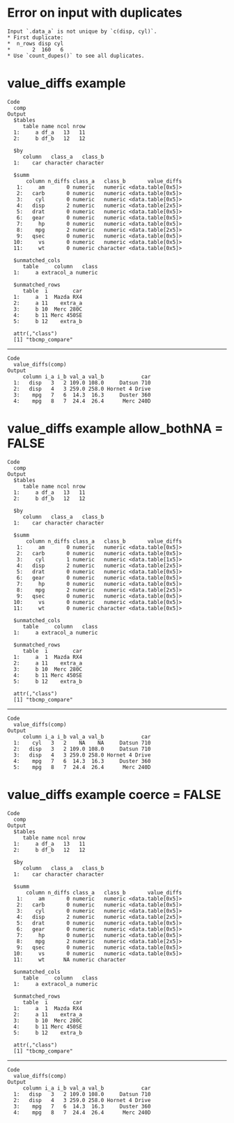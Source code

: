 # Error on input with duplicates

    Input `.data_a` is not unique by `c(disp, cyl)`.
    * First duplicate:
    *  n_rows disp cyl
    *       2  160   6
    * Use `count_dupes()` to see all duplicates.

# value_diffs example

    Code
      comp
    Output
      $tables
         table name ncol nrow
      1:     a df_a   13   11
      2:     b df_b   12   12
      
      $by
         column   class_a   class_b
      1:    car character character
      
      $summ
          column n_diffs class_a   class_b       value_diffs
       1:     am       0 numeric   numeric <data.table[0x5]>
       2:   carb       0 numeric   numeric <data.table[0x5]>
       3:    cyl       0 numeric   numeric <data.table[0x5]>
       4:   disp       2 numeric   numeric <data.table[2x5]>
       5:   drat       0 numeric   numeric <data.table[0x5]>
       6:   gear       0 numeric   numeric <data.table[0x5]>
       7:     hp       0 numeric   numeric <data.table[0x5]>
       8:    mpg       2 numeric   numeric <data.table[2x5]>
       9:   qsec       0 numeric   numeric <data.table[0x5]>
      10:     vs       0 numeric   numeric <data.table[0x5]>
      11:     wt       0 numeric character <data.table[0x5]>
      
      $unmatched_cols
         table     column   class
      1:     a extracol_a numeric
      
      $unmatched_rows
         table  i        car
      1:     a  1  Mazda RX4
      2:     a 11    extra_a
      3:     b 10  Merc 280C
      4:     b 11 Merc 450SE
      5:     b 12    extra_b
      
      attr(,"class")
      [1] "tbcmp_compare"

---

    Code
      value_diffs(comp)
    Output
         column i_a i_b val_a val_b            car
      1:   disp   3   2 109.0 108.0     Datsun 710
      2:   disp   4   3 259.0 258.0 Hornet 4 Drive
      3:    mpg   7   6  14.3  16.3     Duster 360
      4:    mpg   8   7  24.4  26.4      Merc 240D

# value_diffs example allow_bothNA = FALSE

    Code
      comp
    Output
      $tables
         table name ncol nrow
      1:     a df_a   13   11
      2:     b df_b   12   12
      
      $by
         column   class_a   class_b
      1:    car character character
      
      $summ
          column n_diffs class_a   class_b       value_diffs
       1:     am       0 numeric   numeric <data.table[0x5]>
       2:   carb       0 numeric   numeric <data.table[0x5]>
       3:    cyl       1 numeric   numeric <data.table[1x5]>
       4:   disp       2 numeric   numeric <data.table[2x5]>
       5:   drat       0 numeric   numeric <data.table[0x5]>
       6:   gear       0 numeric   numeric <data.table[0x5]>
       7:     hp       0 numeric   numeric <data.table[0x5]>
       8:    mpg       2 numeric   numeric <data.table[2x5]>
       9:   qsec       0 numeric   numeric <data.table[0x5]>
      10:     vs       0 numeric   numeric <data.table[0x5]>
      11:     wt       0 numeric character <data.table[0x5]>
      
      $unmatched_cols
         table     column   class
      1:     a extracol_a numeric
      
      $unmatched_rows
         table  i        car
      1:     a  1  Mazda RX4
      2:     a 11    extra_a
      3:     b 10  Merc 280C
      4:     b 11 Merc 450SE
      5:     b 12    extra_b
      
      attr(,"class")
      [1] "tbcmp_compare"

---

    Code
      value_diffs(comp)
    Output
         column i_a i_b val_a val_b            car
      1:    cyl   3   2    NA    NA     Datsun 710
      2:   disp   3   2 109.0 108.0     Datsun 710
      3:   disp   4   3 259.0 258.0 Hornet 4 Drive
      4:    mpg   7   6  14.3  16.3     Duster 360
      5:    mpg   8   7  24.4  26.4      Merc 240D

# value_diffs example coerce = FALSE

    Code
      comp
    Output
      $tables
         table name ncol nrow
      1:     a df_a   13   11
      2:     b df_b   12   12
      
      $by
         column   class_a   class_b
      1:    car character character
      
      $summ
          column n_diffs class_a   class_b       value_diffs
       1:     am       0 numeric   numeric <data.table[0x5]>
       2:   carb       0 numeric   numeric <data.table[0x5]>
       3:    cyl       0 numeric   numeric <data.table[0x5]>
       4:   disp       2 numeric   numeric <data.table[2x5]>
       5:   drat       0 numeric   numeric <data.table[0x5]>
       6:   gear       0 numeric   numeric <data.table[0x5]>
       7:     hp       0 numeric   numeric <data.table[0x5]>
       8:    mpg       2 numeric   numeric <data.table[2x5]>
       9:   qsec       0 numeric   numeric <data.table[0x5]>
      10:     vs       0 numeric   numeric <data.table[0x5]>
      11:     wt      NA numeric character                  
      
      $unmatched_cols
         table     column   class
      1:     a extracol_a numeric
      
      $unmatched_rows
         table  i        car
      1:     a  1  Mazda RX4
      2:     a 11    extra_a
      3:     b 10  Merc 280C
      4:     b 11 Merc 450SE
      5:     b 12    extra_b
      
      attr(,"class")
      [1] "tbcmp_compare"

---

    Code
      value_diffs(comp)
    Output
         column i_a i_b val_a val_b            car
      1:   disp   3   2 109.0 108.0     Datsun 710
      2:   disp   4   3 259.0 258.0 Hornet 4 Drive
      3:    mpg   7   6  14.3  16.3     Duster 360
      4:    mpg   8   7  24.4  26.4      Merc 240D

